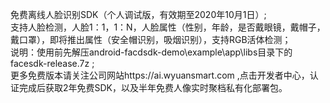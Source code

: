 免费离线人脸识别SDK（个人调试版，有效期至2020年10月1日）;     
支持人脸检测，人脸1：1，1：N，人脸属性（性别，年龄，是否戴眼镜，戴帽子，戴口罩），即将推出属性（安全帽识别，吸烟识别），支持RGB活体检测；    
说明：使用前先解压android-facdsdk-demo\example\app\libs目录下的facesdk-release.7z ;   
更多免费版本请关注公司网站https://ai.wyuansmart.com ,点击开发者中心，认证完成后获取2年免费SDK，以及半年免费人像实时聚档私有化部署包。
